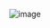 ![image](https://github.com/Ayanabha1/6-Companies-30-Days-Challenge/assets/63809278/85172724-bf2a-4f7f-8bc2-6cbd8d18aab7)

